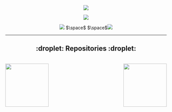 <p align = "center">
 <img src="https://activity-graph.herokuapp.com/graph?username=pomelo925&theme=redical">
</p> 

<p align = "center">
 <img  src="https://github-readme-streak-stats.herokuapp.com/?user=pomelo925&show_icons=true&locale=en&layout=compact&theme=radical&line_height=0" />
</p> 
<p align = "center">
  <img  src = "https://github-readme-stats.vercel.app/api?username=pomelo925&show_icons=true&theme=radical&line_height=27">
  $\space$ $\space$<img src = "https://github-readme-stats.vercel.app/api/top-langs/?username=pomelo925&hide=html,css,shaderlab,kotlin,hlsl&theme=radical">
</p>

<hr>
<h2 align="center">:droplet:  Repositories :droplet:</h2>

<br>
<div width="100%" align="center">
  <a align="left" href="https://github.com/pomelo925/TEL_ros.git" title="TEL_ros"><img align="left" height="135" src="https://github-readme-stats.vercel.app/api/pin/?username=pomelo925&repo=TEL_ros&theme=react&border_color=61dafb&border_radius=10"></a><a align="right" href="https://github.com/pomelo925/TEL_stm32.git" title="Data Structures"><img align="right" height="135" src="https://github-readme-stats.vercel.app/api/pin/?username=pomelo925&repo=TEL_stm32&theme=react&border_color=61dafb&border_radius=10"></a>
</div>
